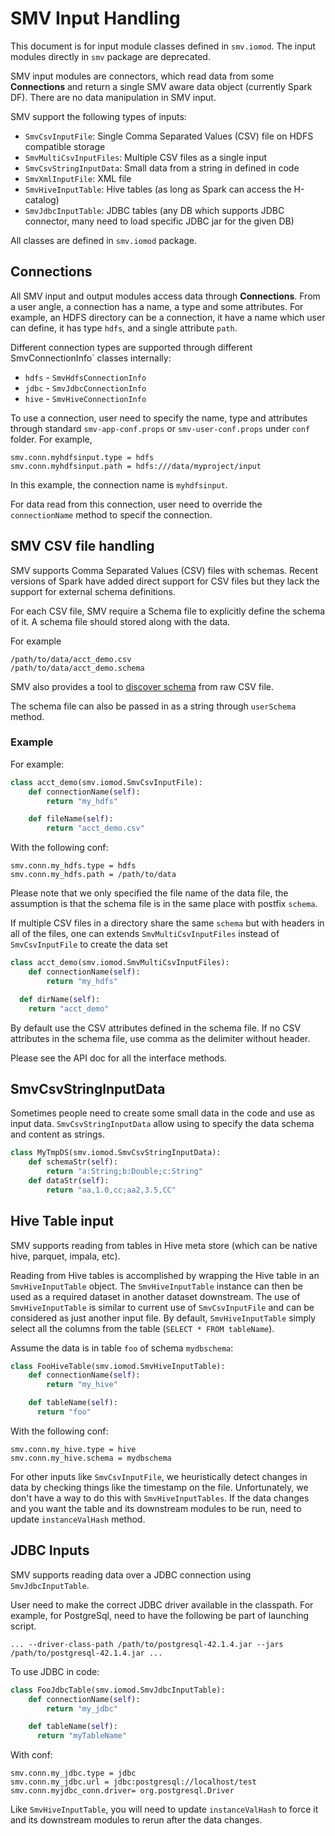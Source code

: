 # SMV Input Handling

This document is for input module classes defined in `smv.iomod`. The input modules 
directly in `smv` package are deprecated.

SMV input modules are connectors, which read data from some **Connections** and return a single SMV aware data object (currently Spark DF). There are no data manipulation in
SMV input.

SMV support the following types of inputs:

* `SmvCsvInputFile`: Single Comma Separated Values (CSV) file on HDFS compatible storage
* `SmvMultiCsvInputFiles`: Multiple CSV files as a single input
* `SmvCsvStringInputData`: Small data from a string in defined in code
* `SmvXmlInputFile`: XML file
* `SmvHiveInputTable`: Hive tables (as long as Spark can access the H-catalog)
* `SmvJdbcInputTable`: JDBC tables (any DB which supports JDBC connector, many need to load specific JDBC jar for the given DB)

All classes are defined in `smv.iomod` package.

## Connections

All SMV input and output modules access data through **Connections**. 
From a user angle, a connection has a name, a type and some attributes. For example,
an HDFS directory can be a connection, it have a name which user can define, it has 
type `hdfs`, and a single attribute `path`.

Different connection types are supported through different SmvConnectionInfo`
classes internally:

* `hdfs` - `SmvHdfsConnectionInfo`
* `jdbc` - `SmvJdbcConnectionInfo`
* `hive` - `SmvHiveConnectionInfo`

To use a connection, user need to specify the name, type and attributes through
standard `smv-app-conf.props` or `smv-user-conf.props` under `conf` folder. For example,

```
smv.conn.myhdfsinput.type = hdfs
smv.conn.myhdfsinput.path = hdfs:///data/myproject/input
```

In this example, the connection name is `myhdfsinput`.

For data read from this connection, user need to override the `connectionName` method
to specif the connection.

## SMV CSV file handling

SMV supports Comma Separated Values (CSV) files with schemas. Recent versions of Spark have added direct support for CSV files but they lack the support for external schema definitions.

For each CSV file, SMV require a Schema file to explicitly define the schema of it.
A schema file should stored along with the data.

For example
```
/path/to/data/acct_demo.csv
/path/to/data/acct_demo.schema
```

SMV also provides a tool to [discover schema](schema_discovery.md) from raw CSV file.

The schema file can also be passed in as a string through `userSchema` method.

### Example
For example:

```Python
class acct_demo(smv.iomod.SmvCsvInputFile):
    def connectionName(self):
        return "my_hdfs"

    def fileName(self):
        return "acct_demo.csv"
```

With the following conf:
```
smv.conn.my_hdfs.type = hdfs
smv.conn.my_hdfs.path = /path/to/data
```


Please note that we only specified the file name of the data file, the assumption is
that the schema file is in the same place with postfix `schema`.

If multiple CSV files in a directory share the same `schema` but with headers in all of the files,
one can extends `SmvMultiCsvInputFiles` instead of `SmvCsvInputFile` to create the data set
```Python
class acct_demo(smv.iomod.SmvMultiCsvInputFiles):
    def connectionName(self):
        return "my_hdfs"

  def dirName(self):
    return "acct_demo"
```

By default use the CSV attributes defined in the schema file. If no CSV attributes in the schema file,
use comma as the delimiter without header.

Please see the API doc for all the interface methods.

## SmvCsvStringInputData

Sometimes people need to create some small data in the code and use as input data. `SmvCsvStringInputData`
allow using to specify the data schema and content as strings.

```python
class MyTmpDS(smv.iomod.SmvCsvStringInputData):
    def schemaStr(self):
        return "a:String;b:Double;c:String"
    def dataStr(self):
        return "aa,1.0,cc;aa2,3.5,CC"
```

## Hive Table input

SMV supports reading from tables in Hive meta store (which can be native hive, parquet, impala, etc).

Reading from Hive tables is accomplished by wrapping the Hive table in an `SmvHiveInputTable` object.  The `SmvHiveInputTable` instance can then be used as a required dataset in another dataset downstream.  The use of `SmvHiveInputTable` is similar to current use of `SmvCsvInputFile` and can be considered as just another input file. By default, `SmvHiveInputTable` simply select all the columns from the table (`SELECT * FROM tableName`).

Assume the data is in table `foo` of schema `mydbschema`:

```Python
class FooHiveTable(smv.iomod.SmvHiveInputTable):
    def connectionName(self):
        return "my_hive"

    def tableName(self):
      return "foo"
```

With the following conf:

```
smv.conn.my_hive.type = hive
smv.conn.my_hive.schema = mydbschema
```

For other inputs like `SmvCsvInputFile`, we heuristically detect changes in data by checking things like the timestamp on the file. Unfortunately, we don't have a way to do this with `SmvHiveInputTables`. If the data changes and you want the table and its downstream modules to be run, need to update `instanceValHash` method.

## JDBC Inputs

SMV supports reading data over a JDBC connection using `SmvJdbcInputTable`. 

User need to make the correct JDBC driver available in the classpath. For example, for PostgreSql, need to have the following be part of launching script.

```
... --driver-class-path /path/to/postgresql-42.1.4.jar --jars /path/to/postgresql-42.1.4.jar ...
```

To use JDBC in code:

```Python
class FooJdbcTable(smv.iomod.SmvJdbcInputTable):
    def connectionName(self):
        return "my_jdbc"

    def tableName(self):
      return "myTableName"
```

With conf:
```
smv.conn.my_jdbc.type = jdbc
smv.conn.my_jdbc.url = jdbc:postgresql://localhost/test
smv.conn.myjdbc_conn.driver= org.postgresql.Driver
```


Like `SmvHiveInputTable`, you will need to update `instanceValHash` to force it and its downstream modules to rerun after the data changes.

